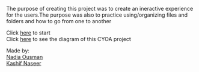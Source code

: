 The purpose of creating this project was to create an ineractive experience for the users.The purpose was also to practice using/organizing files and folders and how to go from one to another

Click [here](../start-abandoned-house.md) to start  
Click [here](https://docs.google.com/drawings/d/1ZheG0KHmMJw9yaqlDwLkWNAm0j7qNOB2SoRx_tdte9Y/edit?usp=sharing) to see the diagram of this CYOA project

Made by:  
[Nadia Ousman](https://github.com/nadiao9188)  
[Kashif Naseer](https://github.com/Kashifn1654)